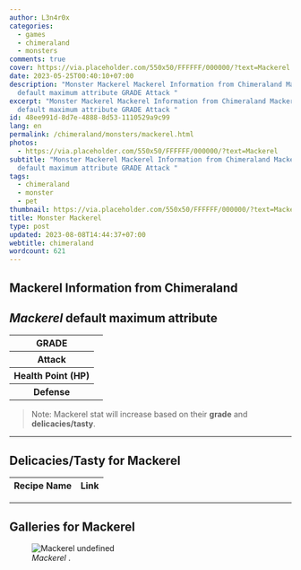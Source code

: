 ```yaml
---
author: L3n4r0x
categories:
  - games
  - chimeraland
  - monsters
comments: true
cover: https://via.placeholder.com/550x50/FFFFFF/000000/?text=Mackerel
date: 2023-05-25T00:40:10+07:00
description: "Monster Mackerel Mackerel Information from Chimeraland Mackerel
  default maximum attribute GRADE Attack "
excerpt: "Monster Mackerel Mackerel Information from Chimeraland Mackerel
  default maximum attribute GRADE Attack "
id: 48ee991d-8d7e-4888-8d53-1110529a9c99
lang: en
permalink: /chimeraland/monsters/mackerel.html
photos:
  - https://via.placeholder.com/550x50/FFFFFF/000000/?text=Mackerel
subtitle: "Monster Mackerel Mackerel Information from Chimeraland Mackerel
  default maximum attribute GRADE Attack "
tags:
  - chimeraland
  - monster
  - pet
thumbnail: https://via.placeholder.com/550x50/FFFFFF/000000/?text=Mackerel
title: Monster Mackerel
type: post
updated: 2023-08-08T14:44:37+07:00
webtitle: chimeraland
wordcount: 621
---
```


<link
  rel="stylesheet"
  href="https://rawcdn.githack.com/dimaslanjaka/Web-Manajemen/870a349/css/bootstrap-5-3-0-alpha3-wrapper.css"
/>
<section id="bootstrap-wrapper">
  <div data-bs-theme="dark">
    <h2>Mackerel Information from Chimeraland</h2>
    <h2 id="attribute"><i>Mackerel</i> default maximum attribute</h2>
    <div class="row">
      <div class="col mb-2">
        <div class="card">
          <div class="card-body">
            <table>
              <tr>
                <th>GRADE</th>
                <td><br /></td>
              </tr>
              <tr>
                <th>Attack</th>
                <td></td>
              </tr>
              <tr>
                <th>Health Point (HP)</th>
                <td></td>
              </tr>
              <tr>
                <th>Defense</th>
                <td></td>
              </tr>
            </table>
          </div>
        </div>
      </div>
    </div>
    <blockquote class="bd-callout bd-callout-warning">
      Note: Mackerel stat will increase based on their <b>grade</b> and
      <b>delicacies/tasty</b>.
    </blockquote>
    <hr />
    <h2 id="delicacies">Delicacies/Tasty for Mackerel</h2>
    <div class="card">
      <div class="card-body">
        <div class="table-responsive">
          <table class="table table-striped">
            <thead>
              <tr>
                <th>Recipe Name</th>
                <th>Link</th>
              </tr>
            </thead>
            <tbody></tbody>
          </table>
        </div>
      </div>
    </div>
    <hr />
    <div id="gallery">
      <h2>Galleries for Mackerel</h2>
      <div class="row">
        <div class="col-lg-6 col-12">
          <figure>
            <img
              src="https://www.webmanajemen.com/undefined"
              alt="Mackerel undefined"
            />
            <figcaption style="word-wrap: break-word">
              <i>Mackerel</i> .
            </figcaption>
          </figure>
        </div>
      </div>
    </div>
  </div>
</section>